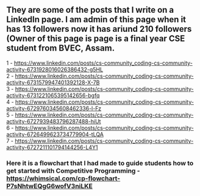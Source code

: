 ## They are some of the posts that I write on a LinkedIn page. I am admin of this page when it has 13 followers now it has ariund 210 followers (Owner of this page is page is a final year CSE student from BVEC, Assam.
1 - https://www.linkedin.com/posts/cs-community_coding-cs-community-activity-6731928016026386432-g5HL <br/>
2 - https://www.linkedin.com/posts/cs-community_coding-cs-community-activity-6731579947401392128-X-7B <br/>
3 - https://www.linkedin.com/posts/cs-community_coding-cs-community-activity-6731221065395142656-bgfq <br/>
4 - https://www.linkedin.com/posts/cs-community_coding-cs-community-activity-6729760345608462336-l-Fz <br/>
5 - https://www.linkedin.com/posts/cs-community_coding-cs-community-activity-6727939483796287488-hiUt <br/>
6 - https://www.linkedin.com/posts/cs-community_coding-cs-community-activity-6726499623734779904-tLQA <br/>
7 - https://www.linkedin.com/posts/cs-community_coding-cs-community-activity-6727211101794144256-L4Y1 <br/>

### Here it is a flowchart that I had made to guide students how to get started with Competitive Programming - https://whimsical.com/cp-flowchart-P7sNhtwEQgG6wofV3niLKE
